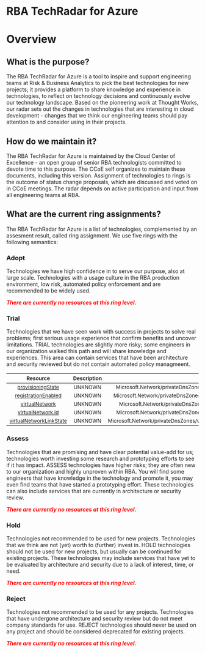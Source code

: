
RBA TechRadar for Azure
=======================

# Overview

## What is the purpose?


The RBA TechRadar for Azure is a tool to inspire and support engineering teams at Risk & Business Analytics to pick the best technologies for new projects; it provides a platform to share knowledge and experience in technologies, to reflect on technology decisions and continuously evolve our technology landscape.  Based on the pioneering work at Thought Works, our radar sets out the changes in technologies that are interesting in cloud development - changes that we think our engineering teams should pay attention to and consider using in their projects.
## How do we maintain it?


The RBA TechRadar for Azure is maintained by the Cloud Center of Excellence - an open group of senior RBA technologists committed to devote time to this purpose.  The CCoE self organizes to maintain these documents, including this version.  Assignment of technologies to rings is the outcome of status change proposals, which are discussed and voted on in CCoE meetings.  The radar depends on active participation and input from all engineering teams at RBA.
## What are the current ring assignments?


The RBA TechRadar for Azure is a list of technologies, complemented by an assesment result, called ring assignment.  We use five rings with the following semantics:
### Adopt


Technologies we have high confidence in to serve our purpose, also at large scale.  Technologies with a usage culture in the RBA production environment, low risk, automated policy enforcement and are recommended to be widely used.  
  
***<font color="red"> There are currently no resources at this ring level. </font>***
### Trial


Technologies that we have seen work with success in projects to solve real problems;  first serious usage experience that confirm benefits and uncover limitations.  TRIAL technologies are slightly more risky; some engineers in our organization walked this path and will share knowledge and experiences.  This area can contain services that have been architecture and security reviewed but do not contain automated policy managmeent.  

|<sub>Resource</sub>|<sub>Description</sub>|<sub>Path</sub>|<sub>Status</sub>|
| :---: | :---: | :---: | :---: |
|<sub>[provisioningState](https://github.com/openrba/python-azure-techradar/tree/master/Microsoft.Network/privateDnsZones/virtualNetworkLinks/provisioningState)</sub>|<sub>UNKNOWN</sub>|<sub>Microsoft.Network/privateDnsZones/virtualNetworkLinks/provisioningState</sub>|<sub>TRIAL</sub>|
|<sub>[registrationEnabled](https://github.com/openrba/python-azure-techradar/tree/master/Microsoft.Network/privateDnsZones/virtualNetworkLinks/registrationEnabled)</sub>|<sub>UNKNOWN</sub>|<sub>Microsoft.Network/privateDnsZones/virtualNetworkLinks/registrationEnabled</sub>|<sub>TRIAL</sub>|
|<sub>[virtualNetwork](https://github.com/openrba/python-azure-techradar/tree/master/Microsoft.Network/privateDnsZones/virtualNetworkLinks/virtualNetwork)</sub>|<sub>UNKNOWN</sub>|<sub>Microsoft.Network/privateDnsZones/virtualNetworkLinks/virtualNetwork</sub>|<sub>TRIAL</sub>|
|<sub>[virtualNetwork.id](https://github.com/openrba/python-azure-techradar/tree/master/Microsoft.Network/privateDnsZones/virtualNetworkLinks/virtualNetwork.id)</sub>|<sub>UNKNOWN</sub>|<sub>Microsoft.Network/privateDnsZones/virtualNetworkLinks/virtualNetwork.id</sub>|<sub>TRIAL</sub>|
|<sub>[virtualNetworkLinkState](https://github.com/openrba/python-azure-techradar/tree/master/Microsoft.Network/privateDnsZones/virtualNetworkLinks/virtualNetworkLinkState)</sub>|<sub>UNKNOWN</sub>|<sub>Microsoft.Network/privateDnsZones/virtualNetworkLinks/virtualNetworkLinkState</sub>|<sub>TRIAL</sub>|

### Assess


Technologies that are promising and have clear potential value-add for us; technologies worth investing some research and prototyping efforts to see if it has impact.  ASSESS technologies have higher risks;  they are often new to our organization and highly unproven within RBA.  You will find some engineers that have knowledge in the technology and promote it, you may even find teams that have started a prototyping effort.  These technologies can also include services that are currently in architecture or security review.  
  
***<font color="red"> There are currently no resources at this ring level. </font>***
### Hold


Technologies not recommended to be used for new projects. Technologies that we think are not (yet) worth to (further) invest in.  HOLD technologies should not be used for new projects, but usually can be continued for existing projects.  These technologies may include services that have yet to be evaluated by architecture and security due to a lack of interest, time, or need.  
  
***<font color="red"> There are currently no resources at this ring level. </font>***
### Reject


Technologies not recommended to be used for any projects. Technologies that have undergone architecture and security review but do not meet company standards for use.  REJECT technologies should never be used on any project and should be considered deprecated for existing projects.  
  
***<font color="red"> There are currently no resources at this ring level. </font>***